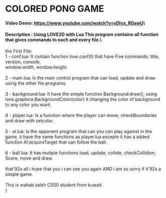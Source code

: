 # COLORED PONG GAME
#### Video Demo: <https://www.youtube.com/watch?v=vDlyx_R0awU>\
#### Description : Using LOVE2D with Lua This program containe all function that gives commands to each and every file.\
the First File: \
1 - conf.lua: It contain function love.conf(t) that have Five commands: title, version, console,\
window.width, window.height.\
\
2 - main.lua: Is the main control program that can load, update and draw using the other file programs.\
\
3 - background.lua: It have the simple function Background:draw(), using love.graphice.BackgroundColor(color) it changing the color of background to any color you want.\
\
4 - player.lua: Is a function where the player can move, checkBoundaries and draw with setcolor.\
\
5 - ai.lua: Is the opponent program that can you can play against in the game, it have the same functions as player.lua excepte it has a added function AI:acquireTarget that can follow the ball.\
\
6 - ball.lua: It has mutiple functions load, update, collide, checkCollidion, Score, move and draw.\
\
that\'92s all i hope that you i can see you again AND i am so sorry if it\'92s a simple game.\
\
This is wahab saleh CS50 student from kuwait.  \
}
